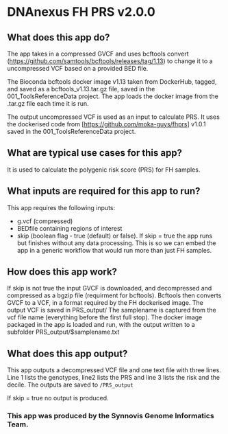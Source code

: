 # DNAnexus FH PRS v2.0.0

## What does this app do?
The app takes in a compressed GVCF and uses bcftools convert (https://github.com/samtools/bcftools/releases/tag/1.13) to change it to a uncompressed VCF based on a provided BED file. 

The Bioconda bcftools docker image v1.13 taken from DockerHub, tagged, and saved as a bcftools_v1.13.tar.gz file, saved in the 001_ToolsReferenceData project. The app loads the docker image from the .tar.gz file each time it is run.

The output uncompressed VCF is used as an input to calculate PRS. It uses the dockerised code from [https://github.com/moka-guys/fhprs] v1.0.1 saved in the 001_ToolsReferenceData project.

## What are typical use cases for this app?
It is used to calculate the polygenic risk score (PRS) for FH samples.

## What inputs are required for this app to run?
This app requires the following inputs:

- g.vcf (compressed)
- BEDfile containing regions of interest
- skip (boolean flag - true (default) or false). If skip = true the app runs but finishes without any data processing. This is so we can embed the app in a generic workflow that would run more than just FH samples.

## How does this app work?
If skip is not true the input GVCF is downloaded, and decompressed and compressed as a bgzip file (requirment for bcftools).
Bcftools then converts GVCF to a VCF, in a format required by the FH dockerised image. The output VCF is saved in PRS_output/
The samplename is captured from the vcf file name (everything before the first full stop).
The docker image packaged in the app is loaded and run, with the output written to a subfolder PRS_output/$samplename.txt

## What does this app output?
This app outputs a decompressed VCF file and one text file with three lines. 
Line 1 lists the genotypes, line2 lists the PRS and line 3 lists the risk and the decile.
The outputs are saved to `/PRS_output`

If skip = true no output is produced.

### This app was produced by the Synnovis Genome Informatics Team.

